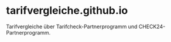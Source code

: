 # tarifvergleiche.github.io
Tarifvergleiche über Tarifcheck-Partnerprogramm und CHECK24-Partnerprogramm.
